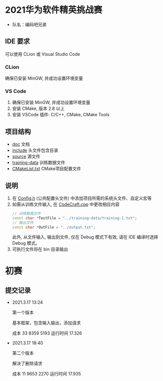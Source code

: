# 2021华为软件精英挑战赛

+ 队名：编码吧兄弟

## IDE 要求
可以使用 CLion 或 Visual Studio Code

### CLion
确保已安装 MinGW, 并成功设置环境变量

### VS Code
1. 确保已安装 MinGW, 并成功设置环境变量
2. 安装 CMake, 版本 2.8 以上
3. 安装 VSCode 插件: C/C++, CMake, CMake Tools

## 项目结构
+ [doc](./doc) 文档
+ [include](./include) 头文件包含目录
+ [source](./source) 源文件
+ [training-data](./training-data) 训练数据文件
+ [CMakeList.txt](./CMakeLists.txt) CMake项目配置文件

## 说明
1. 在 [Config.h](./include/Config.h) (公共配置头文件) 中添加项目所需的系统头文件、自定义宏等
2. 如需从训练文件输入, 在 [CodeCraft.cpp](./source/CodeCraft-2021.cpp#L8) 中更改相应内容
   ```c++
   // 训练数据文件
   const char *TestFile = "../training-data/training-1.txt";
   // 输出文件
   const char *OutFile = "../output.txt";
   ```
   此外, 从文件输入, 输出到文件, 仅在 Debug 模式下有效, 请在 IDE 编译时选择 Debug 模式。
3. 可执行文件将在 bin 目录输出

# 初赛
## 提交记录

+ 2021.3.17 13:24
  
  第一个版本
  
  基本框架，包含输入输出，添加请求
  
  成本 33 8359 5193 运行时间 17.326

+ 2021.3.17 18:40

  第二个版本
  
  解决了删除请求
  
  成本 11 9653 2270 运行时间 17.935